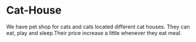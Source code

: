 # Cat-House
We have pet shop for cats and cats located different cat houses. They can eat, play and sleep.Their price increase a little whenever they eat meal.
